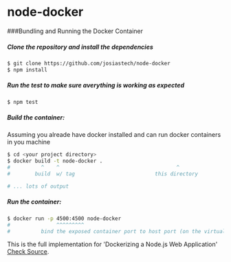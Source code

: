 # node-docker

###Bundling and Running the Docker Container

##### Clone the repository and install the dependencies

```bash
$ git clone https://github.com/josiastech/node-docker
$ npm install
```

##### Run the test to make sure averything is working as expected

```bash
$ npm test
```

##### Build the container:
Assuming you alreade have docker installed and can run docker containers in you machine

```bash
$ cd <your project directory>
$ docker build -t node-docker .
#          ^    ^                                      ^
#        build  w/ tag                          this directory

# ... lots of output
```

##### Run the container:

```bash
$ docker run -p 4500:4500 node-docker
#               ^^^^^^^^^
#          bind the exposed container port to host port (on the virtual machine)

```




This is the full implementation for 'Dockerizing a Node.js Web Application' [Check Source].

[Check Source]: https://semaphoreci.com/community/tutorials/dockerizing-a-node-js-web-application